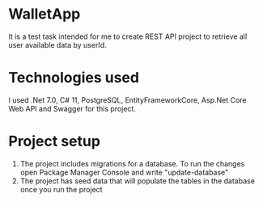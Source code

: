 # WalletApp
It is a test task intended for me to create REST API project to retrieve all user available data by userId.
# Technologies used
I used .Net 7.0, C# 11, PostgreSQL, EntityFrameworkCore, Asp.Net Core Web API and Swagger for this project.
# Project setup
1. The project includes migrations for a database. To run the changes open Package Manager Console and write "update-database"
2. The project has seed data that will populate the tables in the database once you run the project
